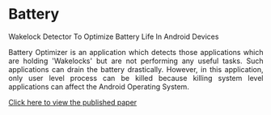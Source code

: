 # Battery
Wakelock Detector To Optimize Battery Life In Android Devices

<p align="justify">
Battery Optimizer is an application which detects those applications which are holding 'Wakelocks' but are not performing any useful tasks. Such applications can drain the battery drastically. However, in this application, only user level process can be killed because killing system level applications can affect the Android Operating System.

[Click here to view the published paper](http://www.ijedr.org/viewfulltext.php?&p_id=IJEDR1502012)
</p>
